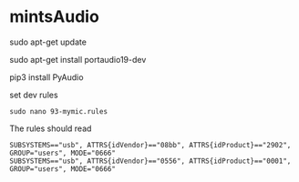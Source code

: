 # mintsAudio
sudo apt-get update

sudo apt-get install portaudio19-dev

pip3 install PyAudio

set dev rules 
```
sudo nano 93-mymic.rules 
```
The rules should read
```
SUBSYSTEMS=="usb", ATTRS{idVendor}=="08bb", ATTRS{idProduct}=="2902", GROUP="users", MODE="0666"
SUBSYSTEMS=="usb", ATTRS{idVendor}=="0556", ATTRS{idProduct}=="0001", GROUP="users", MODE="0666"

```
